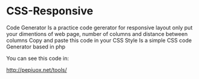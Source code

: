 # CSS-Responsive
Code Generator
Is a practice code gererator for responsive layout
only put your dimentions of web page, number of columns and distance between columns
Copy and paste this code in your CSS Style
Is a simple CSS code Generator based in php

You can see this code in:

http://pepiuox.net/tools/
